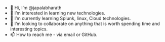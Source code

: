 - 👋 Hi, I’m @japalabharath
- 👀 I’m interested in learning new technologies. 
- 🌱 I’m currently learning Splunk, linux, Cloud technologies. 
- 💞️ I’m looking to collaborate on anything that is worth spending time and interesting topics. 
- 📫 How to reach me - via email or GitHub. 

<!---
japalabharath/japalabharath is a ✨ special ✨ repository because its `README.md` (this file) appears on your GitHub profile.
You can click the Preview link to take a look at your changes.
--->
